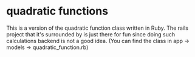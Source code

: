 # quadratic functions
This is a version of the quadratic function class written in Ruby. The rails project that it's surrounded by is just there for fun since doing such calculations backend is not a good idea. (You can find the class in app -> models -> quadratic_function.rb)

